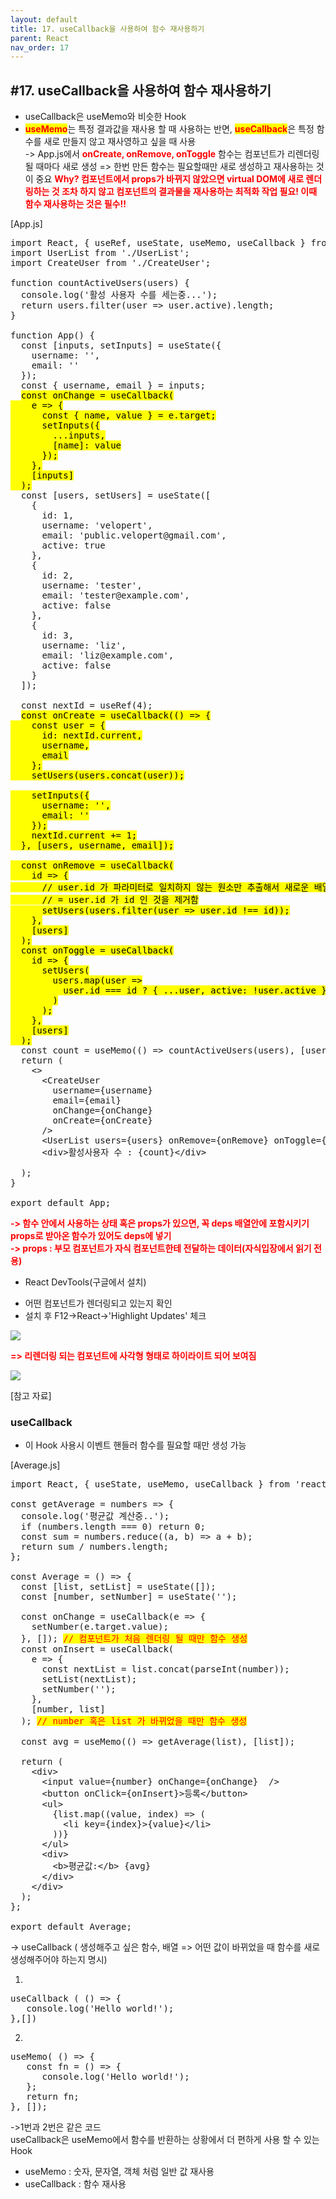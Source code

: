```yaml
---
layout: default
title: 17. useCallback을 사용하여 함수 재사용하기
parent: React
nav_order: 17
---
```


## #17. useCallback을 사용하여 함수 재사용하기

- useCallback은 useMemo와 비슷한 Hook
- <b style="color: red; background: yellow;">useMemo</b>는 특정 결과값을 재사용 할 때 사용하는 반면, <b style="color: red; background: yellow;">useCallback</b>은 특정 함수를 새로 만들지 않고 재사영하고 싶을 때 사용<br>
-> App.js에서 <b style="color: red;">onCreate, onRemove, onToggle</b> 함수는 컴포넌트가 리렌더링 될 때마다 새로 생성 => 한번 만든 함수는 필요할때만 새로 생성하고 재사용하는 것이 중요
<b style="color: red;">Why? 컴포넌트에서 props가 바뀌지 않았으면 virtual DOM에 새로 렌더링하는 것 조차 하지 않고 컴포넌트의 결과물을 재사용하는 최적화 작업 필요! 이때 함수 재사용하는 것은 필수!!</b>

[App.js]
<pre>
import React, { useRef, useState, useMemo, useCallback } from 'react';
import UserList from './UserList';
import CreateUser from './CreateUser';

function countActiveUsers(users) {
  console.log('활성 사용자 수를 세는중...');
  return users.filter(user => user.active).length;
}

function App() {
  const [inputs, setInputs] = useState({
    username: '',
    email: ''
  });
  const { username, email } = inputs;
  <span style="color: black; background:yellow;">const onChange = useCallback(
    e => {
      const { name, value } = e.target;
      setInputs({
        ...inputs,
        [name]: value
      });
    },
    [inputs]
  );</span>
  const [users, setUsers] = useState([
    {
      id: 1,
      username: 'velopert',
      email: 'public.velopert@gmail.com',
      active: true
    },
    {
      id: 2,
      username: 'tester',
      email: 'tester@example.com',
      active: false
    },
    {
      id: 3,
      username: 'liz',
      email: 'liz@example.com',
      active: false
    }
  ]);

  const nextId = useRef(4);
  <span style="color: black; background:yellow;">const onCreate = useCallback(() => {
    const user = {
      id: nextId.current,
      username,
      email
    };
    setUsers(users.concat(user));

    setInputs({
      username: '',
      email: ''
    });
    nextId.current += 1;
  }, [users, username, email]);

  const onRemove = useCallback(
    id => {
      // user.id 가 파라미터로 일치하지 않는 원소만 추출해서 새로운 배열을 만듬
      // = user.id 가 id 인 것을 제거함
      setUsers(users.filter(user => user.id !== id));
    },
    [users]
  );
  const onToggle = useCallback(
    id => {
      setUsers(
        users.map(user =>
          user.id === id ? { ...user, active: !user.active } : user
        )
      );
    },
    [users]
  );</span>
  const count = useMemo(() => countActiveUsers(users), [users]);
  return (
    <>
      &lt;CreateUser
        username={username}
        email={email}
        onChange={onChange}
        onCreate={onCreate}
      />
      &lt;UserList users={users} onRemove={onRemove} onToggle={onToggle} />
      &lt;div>활성사용자 수 : {count}&lt;/div>
    </>
  );
}

export default App;
</pre>

<b style="color:red;">-> 함수 안에서 사용하는 상태 혹은 props가 있으면, 꼭 deps 배열안에 포함시키기<br>
props로 받아온 함수가 있어도 deps에 넣기<br>
-> props : 부모 컴포넌트가 자식 컴포넌트한테 전달하는 데이터(자식입장에서 읽기 전용)</b>

* React DevTools(구글에서 설치)
- 어떤 컴포넌트가 렌더링되고 있는지 확인
- 설치 후 F12->React->'Highlight Updates' 체크
 
<img src="/assets/images/css/useCallback1.png" >

   <b style="color:red; ">=> 리렌더링 되는 컴포넌트에 사각형 형태로 하이라이트 되어 보여짐</b>
 
<img src="/assets/images/css/useCallback2.png" >

[참고 자료]
### useCallback
- 이 Hook 사용시 이벤트 핸들러 함수를 필요할 때만 생성 가능

[Average.js]
<pre>
import React, { useState, useMemo, useCallback } from 'react';

const getAverage = numbers => {
  console.log('평균값 계산중..');
  if (numbers.length === 0) return 0;
  const sum = numbers.reduce((a, b) => a + b);
  return sum / numbers.length;
};

const Average = () => {
  const [list, setList] = useState([]);
  const [number, setNumber] = useState('');

  const onChange = useCallback(e => {
    setNumber(e.target.value);
  }, []); <span style="color:red; background:yellow;">// 컴포넌트가 처음 렌더링 될 때만 함수 생성</span>
  const onInsert = useCallback(
    e => {
      const nextList = list.concat(parseInt(number));
      setList(nextList);
      setNumber('');
    },
    [number, list]
  ); <span style="color:red; background:yellow;">// number 혹은 list 가 바뀌었을 때만 함수 생성</span>

  const avg = useMemo(() => getAverage(list), [list]);

  return (
    &lt;div>
      &lt;input value={number} onChange={onChange}  />
      &lt;button onClick={onInsert}>등록&lt;/button>
      &lt;ul>
        {list.map((value, index) => (
          &lt;li key={index}>{value}&lt;/li>
        ))}
      &lt;/ul>
      &lt;div>
        &lt;b>평균값:&lt;/b> {avg}
      &lt;/div>
    &lt;/div>
  );
};

export default Average;
</pre>

-> useCallback ( 생성해주고 싶은 함수, 배열 => 어떤 값이 바뀌었을 때 함수를 새로 생성해주어야 하는지 명시)


1.
<pre>
useCallback ( () => {
   console.log('Hello world!');
},[])
</pre>


2.
<pre>
useMemo( () => {
   const fn = () => {
      console.log('Hello world!');
   }; 
   return fn;
}, []);
</pre>


->1번과 2번은 같은 코드<br>
useCallback은 useMemo에서 함수를 반환하는 상황에서 더 편하게 사용 할 수 있는 Hook<br>
- useMemo : 숫자, 문자열, 객체 처럼 일반 값 재사용
- useCallback : 함수 재사용
